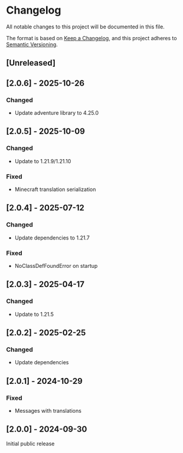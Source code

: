 # Changelog
All notable changes to this project will be documented in this file.

The format is based on [Keep a Changelog](https://keepachangelog.com/en/1.0.0/),
and this project adheres to [Semantic Versioning](https://semver.org/spec/v2.0.0.html).

## [Unreleased]

## [2.0.6] - 2025-10-26
### Changed
- Update adventure library to 4.25.0

## [2.0.5] - 2025-10-09
### Changed
- Update to 1.21.9/1.21.10

### Fixed
- Minecraft translation serialization

## [2.0.4] - 2025-07-12
### Changed
- Update dependencies to 1.21.7

### Fixed
- NoClassDefFoundError on startup

## [2.0.3] - 2025-04-17
### Changed
- Update to 1.21.5

## [2.0.2] - 2025-02-25
### Changed
- Update dependencies

## [2.0.1] - 2024-10-29
### Fixed
- Messages with translations

## [2.0.0] - 2024-09-30
Initial public release
